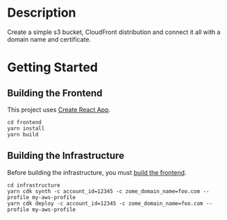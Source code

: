 # Description

Create a simple s3 bucket, CloudFront distribution and connect it all with a domain name and certificate.

# Getting Started

## Building the Frontend

This project uses [Create React App](https://reactjs.org/docs/create-a-new-react-app.html#create-react-app).

```
cd frontend
yarn install
yarn build
```

## Building the Infrastructure

Before building the infrastructure, you must [build the frontend](#building-the-frontend).

```
cd infrastructure
yarn cdk synth -c account_id=12345 -c zome_domain_name=foo.com --profile my-aws-profile
yarn cdk deploy -c account_id=12345 -c zome_domain_name=foo.com --profile my-aws-profile
```
